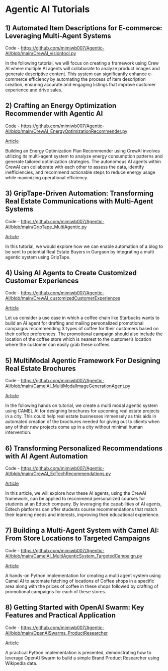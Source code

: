 # Agentic AI Tutorials


## 1) Automated Item Descriptions for E-commerce: Leveraging Multi-Agent Systems

Code - https://github.com/mimiwb007/Agentic-AI/blob/main/CrewAI_visiontool.py 

In the following tutorial, we will focus on creating a framework using Crew AI where multiple AI agents will collaborate to analyze product images and generate descriptive content. This system can significantly enhance e-commerce efficiency by automating the process of item description creation, ensuring accurate and engaging listings that improve customer experience and drive sales.


## 2) Crafting an Energy Optimization Recommender with Agentic AI

Code - https://github.com/mimiwb007/Agentic-AI/blob/main/CrewAI_EnergyOptimizationRecommender.py

[Article](https://violet-book-a28.notion.site/Crafting-an-Energy-Optimization-Recommender-with-Agentic-AI-17e3c6068e4d80b79164edf6adb092a8)

Building an Energy Optimization Plan Recommender using CrewAI involves utilizing its multi-agent system to analyze energy consumption patterns and generate tailored optimization strategies. The autonomous AI agents within CrewAI can collaborate with each other to assess the data, identify inefficiencies, and recommend actionable steps to reduce energy usage while maximizing operational efficiency. 

## 3) GripTape-Driven Automation: Transforming Real Estate Communications with Multi-Agent Systems

Code - https://github.com/mimiwb007/Agentic-AI/blob/main/GripTape_MultiAgentic.py

[Article](https://www.analyticsvidhya.com/blog/2025/01/griptape-driven-automation/)

In this tutorial, we would explore how we can enable automation of a blog to be sent to potential Real Estate Buyers in Gurgaon by  integrating a multi agentic system using GripTape.

## 4) Using AI Agents to Create Customized Customer Experiences

Code - https://github.com/mimiwb007/Agentic-AI/blob/main/CrewAI_customizedCustomerExperiences

[Article](https://www.analyticsvidhya.com/blog/2024/11/customized-customer-experiences/)

Let us consider a use case in which a coffee chain like Starbucks wants to build an AI agent for drafting and mailing personalized promotional campaigns recommending 3 types of coffee for their customers based on their coffee preferences. The promotional campaign should also include the location of the coffee store which is nearest to the customer’s location where the customer can easily grab these coffees. 

## 5) MultiModal Agentic Framework For Designing Real Estate Brochures

Code - https://github.com/mimiwb007/Agentic-AI/blob/main/CamelAI_MultiModalImageGenerationAgent.py

[Article](https://www.analyticsvidhya.com/blog/2025/01/multimodal-agentic-framework/)


In the following hands on tutorial, we create a multi modal agentic system using CAMEL AI for designing brochures for upcoming real estate projects in a city. This could help real estate businesses immensely as this aids in automated creation of the brochures needed for giving out to clients when any of their new projects come up in a city without minimal human intervention.

## 6) Transforming Personalized Recommendations with AI Agent Automation

Code - https://github.com/mimiwb007/Agentic-AI/blob/main/CrewAI_EdTechRecommendations.py

[Article](https://www.analyticsvidhya.com/blog/2024/10/ai-agents-with-crewai/)

In this article, we will explore how these AI agents, using the CrewAI framework, can be applied to recommend personalized courses for students at an Edtech company. By leveraging the capabilities of AI agents, Edtech platforms can offer students course recommendations that match their learning needs and interests, improving their educational experience.

## 7) Building a Multi-Agent System with Camel AI: From Store Locations to Targeted Campaigns

Code - https://github.com/mimiwb007/Agentic-AI/blob/main/CamelAI_MultiAgenticSystem_TargetedCampaign.py

[Article](https://www.analyticsvidhya.com/blog/2024/12/multi-agent-system-with-camel-ai/)

A hands-on Python implementation for creating a multi agent system using Camel AI to automate fetching of locations of Coffee shops in a specific area along with the prices of coffee in these shops followed by crafting of promotional campaigns for each of these stores.

## 8) Getting Started with OpenAI Swarm: Key Features and Practical Application

Code - https://github.com/mimiwb007/Agentic-AI/blob/main/OpenAISwarms_ProductResearcher

[Article](https://www.analyticsvidhya.com/blog/2024/12/managing-multi-agent-systems-with-openai-swarm/)

A practical Python implementation is presented, demonstrating how to leverage OpenAI Swarm to build a simple Brand Product Researcher using Wikipedia data.
